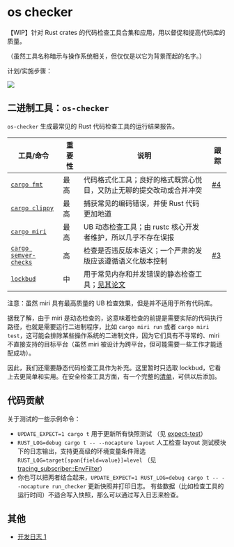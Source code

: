 # os checker

【WIP】针对 Rust crates 的代码检查工具合集和应用，用以督促和提高代码库的质量。

（虽然工具名称暗示与操作系统相关，但仅仅是以它为背景而起的名字。）

计划/实施步骤：

![](https://github.com/user-attachments/assets/b0a02af6-e602-4fc2-9cdf-37c7ec01c41b)

## 二进制工具：`os-checker`

`os-checker` 生成最常见的 Rust 代码检查工具的运行结果报告。

| 工具/命令                                    | 重要性 | 说明                                                                 | 跟踪 |
|----------------------------------------------|--------|----------------------------------------------------------------------|------|
| [`cargo fmt`][fmt]                           | 最高   | 代码格式化工具；良好的格式既赏心悦目，又防止无聊的提交改动或合并冲突 | [#4] |
| [`cargo clippy`][clippy]                     | 最高   | 捕获常见的编码错误，并使 Rust 代码更加地道                           |      |
| [`cargo miri`][miri]                         | 最高   | UB 动态检查工具；由 rustc 核心开发者维护，所以几乎不存在误报         |      |
| [`cargo semver-checks`][cargo-semver-checks] | 高     | 检查是否违反版本语义；一个严肃的发版应该遵循语义化版本控制           | [#3] |
| [`lockbud`][lockbud]                         | 中     | 用于常见内存和并发错误的静态检查工具；[见其论文][tse]                |      |

[#3]: https://github.com/os-checker/os-checker/issues/3
[#4]: https://github.com/os-checker/os-checker/issues/4

注意：虽然 miri 具有最高质量的 UB 检查效果，但是并不适用于所有代码库。

据我了解，由于 miri 是动态检查的，这意味着检查的前提是需要实际的代码执行路径，也就是需要运行二进制程序，比如 
`cargo miri run` 或者 `cargo miri test`，这可能会排除某些操作系统的二进制文件，因为它们具有不寻常的、miri
不直接支持的目标平台（虽然 miri 被设计为跨平台，但可能需要一些工作才能适配成功）。

因此，我们还需要静态代码检查工具作为补充。这里暂时只选取 lockbud，它看上去更简单和实用。在安全检查工具方面，有一个完整的[清单][checker-list]，可供以后添加。

[fmt]: https://github.com/rust-lang/rustfmt
[clippy]: https://github.com/rust-lang/rust-clippy
[miri]: https://github.com/rust-lang/miri
[lockbud]: https://github.com/BurtonQin/lockbud
[tse]: https://burtonqin.github.io/publication/2020-03-11-rustdetector-tse-8
[cargo-semver-checks]: https://github.com/obi1kenobi/cargo-semver-checks
[checker-list]: https://burtonqin.github.io/posts/2024/07/rustcheckers/

## 代码贡献

关于测试的一些示例命令：

* `UPDATE_EXPECT=1 cargo t` 用于更新所有快照测试 （见 [expect-test]）
* `RUST_LOG=debug cargo t -- --nocapture layout` 人工检查 layout 测试模块下的日志输出，支持更高级的环境变量条件筛选
  `RUST_LOG=target[span{field=value}]=level` （见 [tracing_subscriber::EnvFilter]）
* 你也可以把两者结合起来，`UPDATE_EXPECT=1 RUST_LOG=debug cargo t -- --nocapture run_checker` 更新快照并打印日志。
  有些数据（比如检查工具的运行时间）不适合写入快照，那么可以通过写入日志来检查。


[expect-test]: https://docs.rs/expect-test
[tracing_subscriber::EnvFilter]: https://docs.rs/tracing-subscriber/0.3.18/tracing_subscriber/filter/struct.EnvFilter.html

## 其他

* [开发日志 1](https://docs.qq.com/slide/DTG5RWlpaU1JibmZk)
